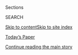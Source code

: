 <div id="app">

<div>

<div class="NYTAppHideMasthead css-zz1s19 e1suatyy0">

<div class="section css-ui9rw0 e1suatyy2">

<div class="css-11hrj97 er09x8g0">

<div class="css-6n7j50">

</div>

<span class="css-1dv1kvn">Sections</span>

<div class="css-10488qs">

<span class="css-1dv1kvn">SEARCH</span>

</div>

[Skip to content](#site-content)[Skip to site
index](#site-index)

</div>

<div class="css-10698na e1huz5gh0">

</div>

</div>

<div id="masthead-bar-one" class="section hasLinks css-15hmgas e1csuq9d3">

<div class="css-uqyvli e1csuq9d0">

</div>

<div class="css-1uqjmks e1csuq9d1">

</div>

<div class="css-9e9ivx">

[](https://myaccount.nytimes3xbfgragh.onion/auth/login?response_type=cookie&client_id=vi)

</div>

<div class="css-1bvtpon e1csuq9d2">

[Today’s Paper](https://www.nytimes3xbfgragh.onion/section/todayspaper)

</div>

</div>

</div>

</div>

<div data-aria-hidden="false">

<div id="site-content" data-role="main">

<div class="css-1ffjgkm">

</div>

<div id="top-wrapper" class="css-15p45cc eaca97t0" type="top">

<div id="top-slug" class="css-19x0jxb eaca97t1" hidden="">

Advertisement

</div>

[Continue reading the main
story](#after-top)

<div class="ad top-wrapper" style="text-align:center;height:100%;display:block;min-height:90px">

<div id="top" class="place-ad" data-position="top" data-size-key="top">

</div>

</div>

<div id="after-top">

</div>

</div>

<div id="collection-magazine-index-20170226" class="section css-15h4p1b e9abtgs0">

<div class="css-1j21atc e1svk9qx1">

<div class="css-fmiefx e1svk9qx2">

<div class="css-1hk7r2m eu54l5x0">

<div id="sponsor-wrapper" class="css-7a1pgi eaca97t0" type="sponsor" hidden="">

<div id="sponsor-slug" class="css-1l4mleb eaca97t1" hidden="">

Supported by

</div>

[Continue reading the main
story](#after-sponsor)

<div id="sponsor" class="ad sponsor-wrapper" style="text-align:left;height:100%;display:block">

</div>

<div id="after-sponsor">

</div>

</div>

</div>

### <span class="css-15smmd5 ezz4tcd1">[Magazine](/section/magazine)</span>

</div>

<div class="css-nfcc9b e1svk9qx3">

<div class="css-vl9dhg e1svk9qx5">

<div class="css-1nrhkj6 e1svk9qx6">

# The 2.26.17 Issue

<div class="follow-button-placeholder" data-collection-id="">

</div>

</div>

</div>

</div>

</div>

<div class="css-4svvz1 ekkqrpp0">

<div id="collection-highlights-container" class="section css-18l1u7x e46isfb1">

<div class="template-1 css-gfgt40 ekkqrpp1">

## Highlights

1.  ![<span class="css-13wzayb e1oaj3zl2"><span class="css-1dv1kvn">Credit</span>Craig
    Cutler for The New York
    Times</span>](https://static01.graylady3jvrrxbe.onion/images/2017/02/26/magazine/26cover/26cover-jumbo-v2.jpg)
    
    <div class="css-gjijuv">
    
    ### The Future of Work
    
    ## [Divisions of Labor](/2017/02/23/magazine/american-working-class-future.html)
    
    New kinds of work require new ideas — and new ways of
    organizing.
    
    <span class="css-1oaezp0"></span><span class="css-1q6w006 e4e4i5l3"></span><span class="css-9voj2j">By
    <span class="css-1baulvz last-byline" itemprop="name">Barbara
    Ehrenreich</span></span>
    
    </div>

2.  ![<span class="css-1samh1w e1oaj3zl2"><span class="css-1dv1kvn">Credit</span>Ryan
    Pfluger for The New York
    Times</span>](https://static01.graylady3jvrrxbe.onion/images/2017/02/26/magazine/26newworkingclass1/26mag-26newworkingclass-t_CA4-videoLarge.jpg)
    
    <div class="css-10wtrbd">
    
    ### The Future of Work
    
    ## [The Jobs Americans Do](/2017/02/23/magazine/the-new-working-class.html)
    
    Popular ideas about the working class are woefully out of date. Here
    are nine people who tell a truer story of what the American work
    force does today — and will do
    tomorrow.
    
    <span class="css-1oaezp0"></span><span class="css-1q6w006 e4e4i5l3"></span><span class="css-9voj2j">Introduction
    by <span class="css-1baulvz last-byline" itemprop="name">Binyamin
    Appelbaum</span></span>
    
    </div>

3.  ![<span class="css-1samh1w e1oaj3zl2"><span class="css-1dv1kvn">Credit</span>Illustration
    by Kristian
    Hammerstad</span>](https://static01.graylady3jvrrxbe.onion/images/2017/02/26/magazine/26retraining/26retraining-videoLarge-v3.jpg)
    
    <div class="css-10wtrbd">
    
    ### The Future of Work
    
    ## [The Retraining Paradox](/2017/02/23/magazine/retraining-jobs-unemployment.html)
    
    Many Americans need jobs, or want better jobs, while employers have
    good jobs they can’t fill. Matching them up is the tricky
    part.
    
    <span class="css-1oaezp0"></span><span class="css-1q6w006 e4e4i5l3"></span><span class="css-9voj2j">By
    <span class="css-1baulvz last-byline" itemprop="name">Ruth
    Graham</span></span>
    
    </div>

4.  ![<span class="css-1samh1w e1oaj3zl2"><span class="css-1dv1kvn">Credit</span>Andrew
    Renneisen for The New York
    Times</span>](https://static01.graylady3jvrrxbe.onion/images/2017/02/26/magazine/26ubi1/26ubi1-videoLarge-v4.jpg)
    
    <div class="css-10wtrbd">
    
    ### The Future of Work
    
    ## [The Future of Not Working](/2017/02/23/magazine/universal-income-global-inequality.html)
    
    As automation reduces the need for human labor, some Silicon Valley
    executives think a universal income will be the answer — and the
    beta test is happening in
    Kenya.
    
    <span class="css-1oaezp0"></span><span class="css-1q6w006 e4e4i5l3"></span><span class="css-9voj2j">By
    <span class="css-1baulvz last-byline" itemprop="name">Annie
    Lowrey</span></span>
    
    </div>

</div>

<div class="css-1xdhyk6 e46isfb0">

<div class="css-zk12ih ef6si7p0">

1.  ### The Future of Work
    
    ![<span class="css-2s0ord e1oaj3zl2"><span class="css-1dv1kvn">Credit</span>Illustration
    by Kristian
    Hammerstad</span>](https://static01.graylady3jvrrxbe.onion/images/2017/02/26/magazine/26machines/26mag-26machines-t_CA0-videoLarge.jpg)
    
    <div class="css-10wtrbd">
    
    ## [Learning to Love Our Robot Co-Workers](/2017/02/23/magazine/learning-to-love-our-robot-co-workers.html)
    
    The most important frontier for robots is not the work they take
    from humans but the work they do with humans — which requires
    learning on both
    sides.
    
    <span class="css-me3p27"></span><span class="css-1q6w006 e4e4i5l3"></span><span class="css-9voj2j">By
    <span class="css-1baulvz last-byline" itemprop="name">Kim
    Tingley</span></span>
    
    </div>

2.  ### First Words
    
    ![<span class="css-2s0ord e1oaj3zl2"><span class="css-1dv1kvn">Credit</span>Illustration
    by Matt
    Chase</span>](https://static01.graylady3jvrrxbe.onion/images/2017/02/26/magazine/26firstwords/26firstwords-videoLarge-v3.jpg)
    
    <div class="css-10wtrbd">
    
    ## [Have We Lost Sight of the Promise of Public Schools?](/2017/02/21/magazine/have-we-lost-sight-of-the-promise-of-public-schools.html)
    
    The arguments over the confirmation of the new secretary of
    education were about something bigger: which government institutions
    benefit which
    citizens.
    
    <span class="css-me3p27"></span><span class="css-1q6w006 e4e4i5l3"></span><span class="css-9voj2j">By
    <span class="css-1baulvz last-byline" itemprop="name">Nikole
    Hannah-Jones</span></span>
    
    </div>

3.  ### Talk
    
    ![<span class="css-2s0ord e1oaj3zl2"><span class="css-1dv1kvn">Credit</span>Ian
    Maddox for The New York
    Times</span>](https://static01.graylady3jvrrxbe.onion/images/2017/02/26/magazine/26talk1/26talk1-videoLarge-v3.jpg)
    
    <div class="css-10wtrbd">
    
    ## [John Legend Can’t Pretend Times Are Normal](/2017/02/21/magazine/john-legend-cant-pretend-times-are-normal.html)
    
    The singer and actor on the “La La Land” controversy, forms of
    resistance and playing the role of Frederick
    Douglass.
    
    <span class="css-me3p27"></span><span class="css-1q6w006 e4e4i5l3"></span><span class="css-9voj2j">Interview
    by <span class="css-1baulvz last-byline" itemprop="name">Ana Marie
    Cox</span></span>
    
    </div>

4.  ### Letter of Recommendation
    
    ![<span class="css-2s0ord e1oaj3zl2"><span class="css-1dv1kvn">Credit</span>Photo
    illustration by Ben Grandgenett. Subway riders: Piotr
    Redlinski.</span>](https://static01.graylady3jvrrxbe.onion/images/2017/02/26/magazine/26lor/26mag-26lor-t_CA0-videoLarge.jpg)
    
    <div class="css-10wtrbd">
    
    ## [Letter of Recommendation: Subway Napping](/2017/02/22/magazine/letter-of-recommendation-subway-napping.html)
    
    Is there a more quintessentially urban
    act?
    
    <span class="css-me3p27"></span><span class="css-1q6w006 e4e4i5l3"></span><span class="css-9voj2j">By
    <span class="css-1baulvz last-byline" itemprop="name">Abigail
    Deutsch</span></span>
    
    </div>

5.  ### The Ethicist
    
    ![<span class="css-2s0ord e1oaj3zl2"><span class="css-1dv1kvn">Credit</span>Illustration
    by Tomi
    Um</span>](https://static01.graylady3jvrrxbe.onion/images/2017/02/26/magazine/26ethicist/26ethicist-videoLarge.jpg)
    
    <div class="css-10wtrbd">
    
    ## [Can Therapists Fake Their Own Online Reviews?](/2017/02/22/magazine/can-therapists-fake-their-own-online-reviews.html)
    
    The magazine’s Ethicist columnist on whether it’s O.K. to post
    composite “patient” reviews on a referral site and whether a
    bloodmobile is right to ignore possible anemia in a
    donor.
    
    <span class="css-me3p27"></span><span class="css-1q6w006 e4e4i5l3"></span><span class="css-9voj2j">By
    <span class="css-1baulvz last-byline" itemprop="name">Kwame Anthony
    Appiah</span></span>
    
    </div>

</div>

</div>

<div class="css-1xdhyk6 e46isfb0">

<div class="css-zk12ih ef6si7p0">

1.  ### Voyages
    
    ![<span class="css-2s0ord e1oaj3zl2"><span class="css-1dv1kvn">Credit</span>Klaus
    Thymann for The New York
    Times</span>](https://static01.graylady3jvrrxbe.onion/images/2017/02/26/magazine/26voyages-leviathans-slide-X1LL/26voyages-leviathans-slide-X1LL-videoLarge.jpg)
    
    <div class="css-10wtrbd">
    
    ## [Floating With Leviathans in the South Pacific](/interactive/2017/02/24/magazine/voyages-pilot-humpback-whales-tonga.html)
    
    Pilot and humpback whales congregate in Tonga to raise their newborn
    calves.
    
    <span class="css-me3p27"></span><span class="css-1q6w006 e4e4i5l3"></span><span class="css-9voj2j">Photographs
    by <span class="css-1baulvz last-byline" itemprop="name">Klaus
    Thymann</span></span>
    
    </div>

2.  ### Eat
    
    ![<span class="css-2s0ord e1oaj3zl2"><span class="css-1dv1kvn">Credit</span>Gentl
    and Hyers for The New York
    Times</span>](https://static01.graylady3jvrrxbe.onion/images/2017/02/26/magazine/26eat-copy/26mag-26eat-t_CA0-videoLarge.jpg)
    
    <div class="css-10wtrbd">
    
    ## [Buttered Swordfish for Finicky Kids — With Plenty of Sauce for the Adults](/2017/02/24/magazine/buttered-swordfish-for-finicky-kids-with-plenty-of-sauce-for-the-adults.html)
    
    A meal that will please your children and satisfy an adult’s desire
    for
    flavor.
    
    <span class="css-me3p27"></span><span class="css-1q6w006 e4e4i5l3"></span><span class="css-9voj2j">By
    <span class="css-1baulvz last-byline" itemprop="name">Gabrielle
    Hamilton</span></span>
    
    </div>

3.  ### Drink
    
    ![<span class="css-2s0ord e1oaj3zl2"><span class="css-1dv1kvn">Credit</span>Gentl
    and Hyers for The New York
    Times</span>](https://static01.graylady3jvrrxbe.onion/images/2017/02/26/magazine/26drink-copy/26mag-26drink-t_CA0-videoLarge.jpg)
    
    <div class="css-10wtrbd">
    
    ## [Take It Slow for Roman Cocktail Hour](/2017/02/24/magazine/take-it-slow-for-roman-cocktail-hour.html)
    
    Partaking in aperitivo time, that easy stretch of sipping and
    snacking.
    
    <span class="css-me3p27"></span><span class="css-1q6w006 e4e4i5l3"></span><span class="css-9voj2j">By
    <span class="css-1baulvz last-byline" itemprop="name">Rosie
    Schaap</span></span>
    
    </div>

4.  ### Judge John Hodgman
    
    ![<span class="css-2s0ord e1oaj3zl2"><span class="css-1dv1kvn">Credit</span>Illustration
    by Kyle
    Hilton</span>](https://static01.graylady3jvrrxbe.onion/images/2017/02/26/magazine/26hodgman/26mag-26hodgman-t_CA0-videoLarge.jpg)
    
    <div class="css-10wtrbd">
    
    ## [Judge John Hodgman on Your Boyfriend’s Greasy Pompadour](/2017/02/24/magazine/judge-john-hodgman-on-your-boyfriends-greasy-pompadour.html)
    
    You knew what you were getting yourself into when you decided to
    date
    Skeeter.
    
    <span class="css-me3p27"></span><span class="css-1q6w006 e4e4i5l3"></span><span class="css-9voj2j">By
    <span class="css-1baulvz last-byline" itemprop="name">John
    Hodgman</span></span>
    
    </div>

5.  ### Tip
    
    ![<span class="css-2s0ord e1oaj3zl2"><span class="css-1dv1kvn">Credit</span>Illustration
    by
    Radio</span>](https://static01.graylady3jvrrxbe.onion/images/2017/02/26/magazine/26tip/26mag-26tip-t_CA0-videoLarge.jpg)
    
    <div class="css-10wtrbd">
    
    ## [How to Block Out Pain](/2017/02/24/magazine/how-to-block-out-pain.html)
    
    Avoid worry and fear. Picture a nice place in your mind’s
    eye.
    
    <span class="css-me3p27"></span><span class="css-1q6w006 e4e4i5l3"></span><span class="css-9voj2j">By
    <span class="css-1baulvz last-byline" itemprop="name">Jaime
    Lowe</span></span>
    
    </div>

</div>

</div>

</div>

<div id="mid1-wrapper" class="css-1mn4oms eaca97t0" type="rank">

<div id="mid1-slug" class="css-1tag3rd eaca97t1">

Advertisement

</div>

[Continue reading the main
story](#after-mid1)

<div id="mid1" class="ad mid1-wrapper" style="text-align:center;height:100%;display:block">

</div>

<div id="after-mid1">

</div>

</div>

</div>

</div>

</div>

## Site Index

<div>

</div>

## Site Information Navigation

  - [© <span>2020</span> <span>The New York Times
    Company</span>](https://help.nytimes3xbfgragh.onion/hc/en-us/articles/115014792127-Copyright-notice)

<!-- end list -->

  - [NYTCo](https://www.nytco.com/)
  - [Contact
    Us](https://help.nytimes3xbfgragh.onion/hc/en-us/articles/115015385887-Contact-Us)
  - [Work with us](https://www.nytco.com/careers/)
  - [Advertise](https://nytmediakit.com/)
  - [T Brand Studio](http://www.tbrandstudio.com/)
  - [Your Ad
    Choices](https://www.nytimes3xbfgragh.onion/privacy/cookie-policy#how-do-i-manage-trackers)
  - [Privacy](https://www.nytimes3xbfgragh.onion/privacy)
  - [Terms of
    Service](https://help.nytimes3xbfgragh.onion/hc/en-us/articles/115014893428-Terms-of-service)
  - [Terms of
    Sale](https://help.nytimes3xbfgragh.onion/hc/en-us/articles/115014893968-Terms-of-sale)
  - [Site
    Map](https://spiderbites.nytimes3xbfgragh.onion)
  - [Help](https://help.nytimes3xbfgragh.onion/hc/en-us)
  - [Subscriptions](https://www.nytimes3xbfgragh.onion/subscription?campaignId=37WXW)

</div>

</div>
